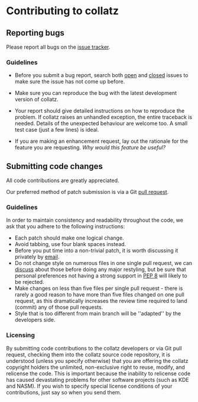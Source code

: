 # Contributing to collatz

## Reporting bugs

Please report all bugs on the [issue tracker](https://github.com/epsylon/collatz/issues).

### Guidelines

* Before you submit a bug report, search both [open](https://github.com/epsylon/collatz/issues?q=is%3Aopen+is%3Aissue) and [closed](https://github.com/epsylon/collatz/issues?q=is%3Aissue+is%3Aclosed) issues to make sure the issue has not come up before. 

* Make sure you can reproduce the bug with the latest development version of collatz.

* Your report should give detailed instructions on how to reproduce the problem. If collatz raises an unhandled exception, the entire traceback is needed. Details of the unexpected behaviour are welcome too. A small test case (just a few lines) is ideal.

* If you are making an enhancement request, lay out the rationale for the feature you are requesting. *Why would this feature be useful?*

## Submitting code changes

All code contributions are greatly appreciated.

Our preferred method of patch submission is via a Git [pull request](https://help.github.com/articles/using-pull-requests).

### Guidelines

In order to maintain consistency and readability throughout the code, we ask that you adhere to the following instructions:

* Each patch should make one logical change.
* Avoid tabbing, use four blank spaces instead.
* Before you put time into a non-trivial patch, it is worth discussing it privately by [email](mailto:epsylon@riseup.net).
* Do not change style on numerous files in one single pull request, we can [discuss](mailto:epsylon@riseup.net) about those before doing any major restyling, but be sure that personal preferences not having a strong support in [PEP 8](http://www.python.org/dev/peps/pep-0008/) will likely to be rejected.
* Make changes on less than five files per single pull request - there is rarely a good reason to have more than five files changed on one pull request, as this dramatically increases the review time required to land (commit) any of those pull requests.
* Style that is too different from main branch will be ''adapted'' by the developers side.

### Licensing

By submitting code contributions to the collatz developers or via Git pull request, checking them into the collatz source code repository, it is understood (unless you specify otherwise) that you are offering the collatz copyright holders the unlimited, non-exclusive right to reuse, modify, and relicense the code. This is important because the inability to relicense code has caused devastating problems for other software projects (such as KDE and NASM). If you wish to specify special license conditions of your contributions, just say so when you send them.
